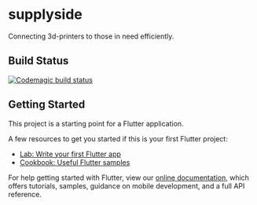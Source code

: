 # supplyside

Connecting 3d-printers to those in need efficiently.

## Build Status
[![Codemagic build status](https://api.codemagic.io/apps/5e98c3b77af7f34416b51c35/5e98c3b77af7f34416b51c34/status_badge.svg)](https://codemagic.io/apps/5e98c3b77af7f34416b51c35/5e98c3b77af7f34416b51c34/latest_build)

## Getting Started

This project is a starting point for a Flutter application.

A few resources to get you started if this is your first Flutter project:

- [Lab: Write your first Flutter app](https://flutter.dev/docs/get-started/codelab)
- [Cookbook: Useful Flutter samples](https://flutter.dev/docs/cookbook)

For help getting started with Flutter, view our
[online documentation](https://flutter.dev/docs), which offers tutorials,
samples, guidance on mobile development, and a full API reference.
